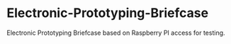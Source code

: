 # Electronic-Prototyping-Briefcase
Electronic Prototyping Briefcase based on Raspberry PI access for testing.
